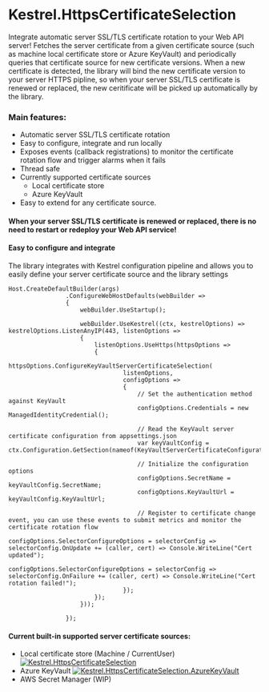 # Kestrel.HttpsCertificateSelection

Integrate automatic server SSL/TLS certificate rotation to your Web API server!
Fetches the server certificate from a given certificate source (such as machine local certificate store or Azure KeyVault) and periodically queries that certificate source for new certificate versions.
When a new certificate is detected, the library will bind the new certificate version to your server HTTPS pipline, so when your server SSL/TLS certificate is renewed or replaced, the new ceritificate will be picked up automatically by the library.

### Main features:
* Automatic server SSL/TLS certificate rotation
* Easy to configure, integrate and run locally
* Exposes events (callback registrations) to monitor the certificate rotation flow and trigger alarms when it fails
* Thread safe
* Currently supported certificate sources
  * Local certificate store
  * Azure KeyVault
* Easy to extend for any certificate source.

#### When your server SSL/TLS certificate is renewed or replaced, there is no need to restart or redeploy your Web API service!

#### Easy to configure and integrate
The library integrates with Kestrel configuration pipeline and allows you to easily define your server certificate source and the library settings

<pre><code>Host.CreateDefaultBuilder(args)
                .ConfigureWebHostDefaults(webBuilder =>
                {
                    webBuilder.UseStartup<Startup>();

                    webBuilder.UseKestrel((ctx, kestrelOptions) => kestrelOptions.ListenAnyIP(443, listenOptions =>
                    {
                        listenOptions.UseHttps(httpsOptions =>
                        {
                            httpsOptions.ConfigureKeyVaultServerCertificateSelection(
                                listenOptions,
                                configOptions =>
                                {
                                    // Set the authentication method against KeyVault
                                    configOptions.Credentials = new ManagedIdentityCredential();

                                    // Read the KeyVault server certificate configuration from appsettings.json
                                    var keyVaultConfig = ctx.Configuration.GetSection(nameof(KeyVaultServerCertificateConfiguration)).Get<KeyVaultServerCertificateConfiguration>();
                                    
                                    // Initialize the configuration options
                                    configOptions.SecretName = keyVaultConfig.SecretName;
                                    configOptions.KeyVaultUrl = keyVaultConfig.KeyVaultUrl;

                                    // Register to certificate change event, you can use these events to submit metrics and monitor the certificate rotation flow
                                    configOptions.SelectorConfigureOptions = selectorConfig => selectorConfig.OnUpdate += (caller, cert) => Console.WriteLine("Cert updated");
                                    configOptions.SelectorConfigureOptions = selectorConfig => selectorConfig.OnFailure += (caller, cert) => Console.WriteLine("Cert rotation failed!");
                                });
                        });
                    }));

                });
</code></pre>

#### Current built-in supported server certificate sources:
* Local certificate store (Machine / CurrentUser) [![Kestrel.HttpsCertificateSelection](https://img.shields.io/nuget/v/Kestrel.HttpsCertificateSelection.svg)](https://www.nuget.org/packages/Kestrel.HttpsCertificateSelection/)
* Azure KeyVault [![Kestrel.HttpsCertificateSelection.AzureKeyVault](https://img.shields.io/nuget/v/Kestrel.HttpsCertificateSelection.AzureKeyVault.svg)](https://www.nuget.org/packages/Kestrel.HttpsCertificateSelection.AzureKeyVault/)
* AWS Secret Manager (WIP)
